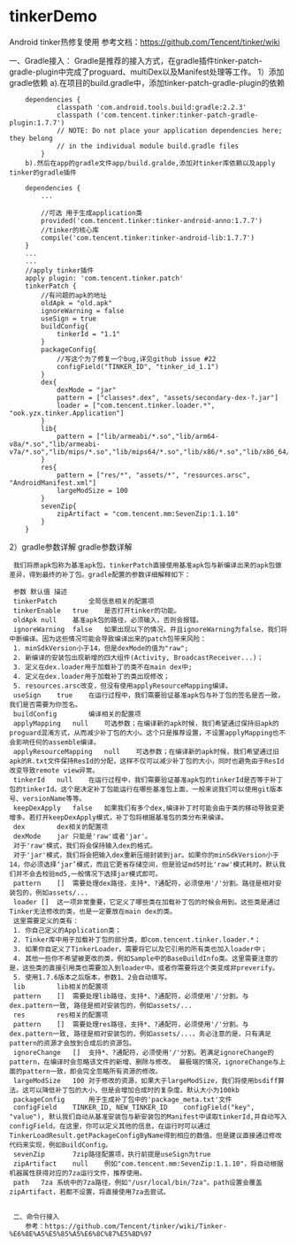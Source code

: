 # tinkerDemo
Android tinker热修复使用
参考文档：https://github.com/Tencent/tinker/wiki


一、Gradle接入：
Gradle是推荐的接入方式，在gradle插件tinker-patch-gradle-plugin中完成了proguard、multiDex以及Manifest处理等工作。
  1）添加gradle依赖
        a).在项目的build.gradle中，添加tinker-patch-gradle-plugin的依赖

        dependencies {
                classpath 'com.android.tools.build:gradle:2.2.3'
                classpath ('com.tencent.tinker:tinker-patch-gradle-plugin:1.7.7')
                // NOTE: Do not place your application dependencies here; they belong
                // in the individual module build.gradle files
            }
        b).然后在app的gradle文件app/build.gralde,添加对tinker库依赖以及apply tinker的gradle插件

        dependencies {
            ...

            //可选 用于生成application类
            provided('com.tencent.tinker:tinker-android-anno:1.7.7')
            //tinker的核心库
            compile('com.tencent.tinker:tinker-android-lib:1.7.7')
        }
        ...
        ...
        //apply tinker插件
        apply plugin: 'com.tencent.tinker.patch'
        tinkerPatch {
            //有问题的apk的地址
            oldApk = "old.apk"
            ignoreWarning = false
            useSign = true
            buildConfig{
                tinkerId = "1.1"
            }
            packageConfig{
                //写这个为了修复一个bug,详见github issue #22
                configField("TINKER_ID", "tinker_id_1.1")
            }
            dex{
                dexMode = "jar"
                pattern = ["classes*.dex", "assets/secondary-dex-?.jar"]
                loader = ["com.tencent.tinker.loader.*", "ook.yzx.tinker.Application"]
            }
            lib{
                pattern = ["lib/armeabi/*.so","lib/arm64-v8a/*.so","lib/armeabi-v7a/*.so","lib/mips/*.so","lib/mips64/*.so","lib/x86/*.so","lib/x86_64/*.so"]
            }
            res{
                pattern = ["res/*", "assets/*", "resources.arsc", "AndroidManifest.xml"]
                largeModSize = 100
            }
            sevenZip{
                zipArtifact = "com.tencent.mm:SevenZip:1.1.10"
            }
        }
  2）gradle参数详解
     gradle参数详解

     我们将原apk包称为基准apk包，tinkerPatch直接使用基准apk包与新编译出来的apk包做差异，得到最终的补丁包。gradle配置的参数详细解释如下：

     参数	默认值	描述
     tinkerPatch		全局信息相关的配置项
     tinkerEnable	true	是否打开tinker的功能。
     oldApk	null	基准apk包的路径，必须输入，否则会报错。
     ignoreWarning	false	如果出现以下的情况，并且ignoreWarning为false，我们将中断编译。因为这些情况可能会导致编译出来的patch包带来风险：
     1. minSdkVersion小于14，但是dexMode的值为"raw";
     2. 新编译的安装包出现新增的四大组件(Activity, BroadcastReceiver...)；
     3. 定义在dex.loader用于加载补丁的类不在main dex中;
     4. 定义在dex.loader用于加载补丁的类出现修改；
     5. resources.arsc改变，但没有使用applyResourceMapping编译。
     useSign	true	在运行过程中，我们需要验证基准apk包与补丁包的签名是否一致，我们是否需要为你签名。
     buildConfig		编译相关的配置项
     applyMapping	null	可选参数；在编译新的apk时候，我们希望通过保持旧apk的proguard混淆方式，从而减少补丁包的大小。这个只是推荐设置，不设置applyMapping也不会影响任何的assemble编译。
     applyResourceMapping	null	可选参数；在编译新的apk时候，我们希望通过旧apk的R.txt文件保持ResId的分配，这样不仅可以减少补丁包的大小，同时也避免由于ResId改变导致remote view异常。
     tinkerId	null	在运行过程中，我们需要验证基准apk包的tinkerId是否等于补丁包的tinkerId。这个是决定补丁包能运行在哪些基准包上面，一般来说我们可以使用git版本号、versionName等等。
     keepDexApply	false	如果我们有多个dex,编译补丁时可能会由于类的移动导致变更增多。若打开keepDexApply模式，补丁包将根据基准包的类分布来编译。
     dex		dex相关的配置项
     dexMode	jar	只能是'raw'或者'jar'。
     对于'raw'模式，我们将会保持输入dex的格式。
     对于'jar'模式，我们将会把输入dex重新压缩封装到jar。如果你的minSdkVersion小于14，你必须选择‘jar’模式，而且它更省存储空间，但是验证md5时比'raw'模式耗时。默认我们并不会去校验md5,一般情况下选择jar模式即可。
     pattern	[]	需要处理dex路径，支持*、?通配符，必须使用'/'分割。路径是相对安装包的，例如assets/...
     loader	[]	这一项非常重要，它定义了哪些类在加载补丁包的时候会用到。这些类是通过Tinker无法修改的类，也是一定要放在main dex的类。
     这里需要定义的类有：
     1. 你自己定义的Application类；
     2. Tinker库中用于加载补丁包的部分类，即com.tencent.tinker.loader.*；
     3. 如果你自定义了TinkerLoader，需要将它以及它引用的所有类也加入loader中；
     4. 其他一些你不希望被更改的类，例如Sample中的BaseBuildInfo类。这里需要注意的是，这些类的直接引用类也需要加入到loader中。或者你需要将这个类变成非preverify。
     5. 使用1.7.6版本之后版本，参数1、2会自动填写。
     lib		lib相关的配置项
     pattern	[]	需要处理lib路径，支持*、?通配符，必须使用'/'分割。与dex.pattern一致, 路径是相对安装包的，例如assets/...
     res		res相关的配置项
     pattern	[]	需要处理res路径，支持*、?通配符，必须使用'/'分割。与dex.pattern一致, 路径是相对安装包的，例如assets/...，务必注意的是，只有满足pattern的资源才会放到合成后的资源包。
     ignoreChange	[]	支持*、?通配符，必须使用'/'分割。若满足ignoreChange的pattern，在编译时会忽略该文件的新增、删除与修改。 最极端的情况，ignoreChange与上面的pattern一致，即会完全忽略所有资源的修改。
     largeModSize	100	对于修改的资源，如果大于largeModSize，我们将使用bsdiff算法。这可以降低补丁包的大小，但是会增加合成时的复杂度。默认大小为100kb
     packageConfig		用于生成补丁包中的'package_meta.txt'文件
     configField	TINKER_ID, NEW_TINKER_ID	configField("key", "value"), 默认我们自动从基准安装包与新安装包的Manifest中读取tinkerId,并自动写入configField。在这里，你可以定义其他的信息，在运行时可以通过TinkerLoadResult.getPackageConfigByName得到相应的数值。但是建议直接通过修改代码来实现，例如BuildConfig。
     sevenZip		7zip路径配置项，执行前提是useSign为true
     zipArtifact	null	例如"com.tencent.mm:SevenZip:1.1.10"，将自动根据机器属性获得对应的7za运行文件，推荐使用。
     path	7za	系统中的7za路径，例如"/usr/local/bin/7za"。path设置会覆盖zipArtifact，若都不设置，将直接使用7za去尝试。


     二、命令行接入
        参考：https://github.com/Tencent/tinker/wiki/Tinker-%E6%8E%A5%E5%85%A5%E6%8C%87%E5%8D%97

